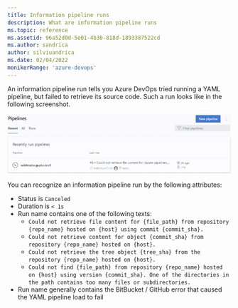 ```yaml
---
title: Information pipeline runs
description: What are information pipeline runs
ms.topic: reference
ms.assetid: 96a52d0d-5e01-4b30-818d-1893387522cd
ms.author: sandrica
author: silviuandrica
ms.date: 02/04/2022
monikerRange: 'azure-devops'
---
```


An information pipeline run tells you Azure DevOps tried running a YAML pipeline, but failed to retrieve its source code. Such a run looks like in the following screenshot. 

![information pipeline run](../process/media/pipeline-information-run.png)

You can recognize an information pipeline run by the following attributes:
- Status is `Canceled`
- Duration is `< 1s`
- Run name contains one of the following texts:
    - `Could not retrieve file content for {file_path} from repository {repo_name} hosted on {host} using commit {commit_sha}.`
    - `Could not retrieve content for object {commit_sha} from repository {repo_name} hosted on {host}.`
    - `Could not retrieve the tree object {tree_sha} from the repository {repo_name} hosted on {host}.`
    - `Could not find {file_path} from repository {repo_name} hosted on {host} using version {commit_sha}. One of the directories in the path contains too many files or subdirectories.`
- Run name generally contains the BitBucket / GitHub error that caused the YAML pipeline load to fail
